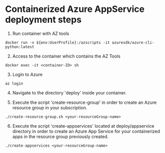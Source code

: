 # Containerized Azure AppService deployment steps

1. Run container with AZ tools

```
docker run -v ${env:UserProfile}:/azscripts -it azuresdk/azure-cli-python:latest 
```

2. Access to the container which contains the AZ Tools

```
docker exec -it <container-ID> sh
```

3. Login to Azure

```
az login
```

4. Navigate to the directory 'deploy' inside your container.

5. Execute the script 'create-resource-group' in order to create an Azure resource group in your subscription.

```
./create-resource-group.sh <your-resourceGroup-name>
```

6. Execute the script 'create-appservices' located at deploy/appservice directory in order to create an Azure App Service for your containerized apps in the resource group previously created.

```
./create-appservices <your-resourceGroup-name>
```
